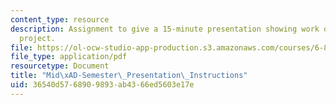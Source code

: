 ```yaml
---
content_type: resource
description: Assignment to give a 15-minute presentation showing work on the team
  project.
file: https://ol-ocw-studio-app-production.s3.amazonaws.com/courses/6-811-principles-and-practice-of-assistive-technology-fall-2014/36540d5768909893ab4366ed5603e17e_MIT6_811F14_MidSemstrPres.pdf
file_type: application/pdf
resourcetype: Document
title: "Mid\xAD-Semester\_Presentation\_Instructions"
uid: 36540d57-6890-9893-ab43-66ed5603e17e
---
```

